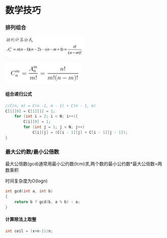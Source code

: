 # 数学技巧

### 排列组合

![](../.gitbook/assets/image%20%282%29.png)

![](../.gitbook/assets/image%20%284%29.png)

#### 组合递归公式

```cpp
//C(n, m) = C(n -1, m - 1) + C(n - 1, m)
C[1][0] = C[1][1] = 1;
	for (int i = 2; i < N; i++){
		C[i][0] = 1;
		for (int j = 1; j < N; j++)
			C[i][j] = (C[i - 1][j] + C[i - 1][j - 1]);
}
```



### 最大公约数/最小公倍数

最大公倍数\(gcd\)通常用最小公约数\(lcm\)求,两个数的最小公约数\*最大公倍数=两数乘积

时间复杂度为O\(logn\)

```cpp
int gcd(int a, int b)
{
    return b ? gcd(b, a % b) : a;
}

```

#### 计算除法上取整

```cpp
int ceil = (x+n-1)/n;
```



